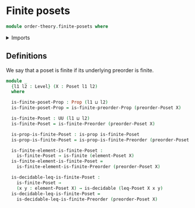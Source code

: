 # Finite posets

```agda
module order-theory.finite-posets where
```

<details><summary>Imports</summary>

```agda
open import foundation.decidable-types
open import foundation.propositions
open import foundation.universe-levels

open import order-theory.finite-preorders
open import order-theory.posets

open import univalent-combinatorics.finite-types
```

</details>

## Definitions

We say that a poset is finite if its underlying preorder is finite.

```agda
module _
  {l1 l2 : Level} (X : Poset l1 l2)
  where

  is-finite-poset-Prop : Prop (l1 ⊔ l2)
  is-finite-poset-Prop = is-finite-preorder-Prop (preorder-Poset X)

  is-finite-Poset : UU (l1 ⊔ l2)
  is-finite-Poset = is-finite-Preorder (preorder-Poset X)

  is-prop-is-finite-Poset : is-prop is-finite-Poset
  is-prop-is-finite-Poset = is-prop-is-finite-Preorder (preorder-Poset X)

  is-finite-element-is-finite-Poset :
    is-finite-Poset → is-finite (element-Poset X)
  is-finite-element-is-finite-Poset =
    is-finite-element-is-finite-Preorder (preorder-Poset X)

  is-decidable-leq-is-finite-Poset :
    is-finite-Poset →
    (x y : element-Poset X) → is-decidable (leq-Poset X x y)
  is-decidable-leq-is-finite-Poset =
    is-decidable-leq-is-finite-Preorder (preorder-Poset X)
```
